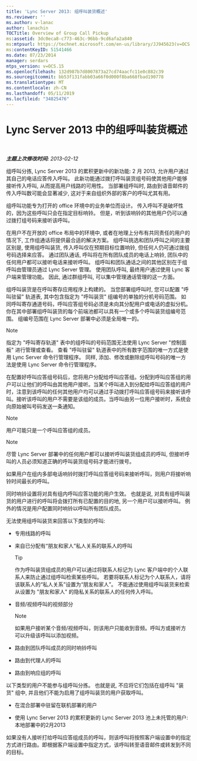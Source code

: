```yaml
---
title: 'Lync Server 2013: 组呼叫装货概述'
ms.reviewer: ''
ms.author: v-lanac
author: lanachin
TOCTitle: Overview of Group Call Pickup
ms:assetid: 3dc0eca8-c773-463c-96bb-9cd6afa2a840
ms:mtpsurl: https://technet.microsoft.com/en-us/library/JJ945623(v=OCS.15)
ms:contentKeyID: 51541466
ms.date: 07/23/2014
manager: serdars
mtps_version: v=OCS.15
ms.openlocfilehash: 132d987b7d8007873a27cd74aacfc11e0c882c39
ms.sourcegitcommit: bb53f131fabb03a66f0d000f8ba668fbad190778
ms.translationtype: MT
ms.contentlocale: zh-CN
ms.lasthandoff: 05/11/2019
ms.locfileid: "34825476"
---
```

<div data-xmlns="http://www.w3.org/1999/xhtml">

<div class="topic" data-xmlns="http://www.w3.org/1999/xhtml" data-msxsl="urn:schemas-microsoft-com:xslt" data-cs="http://msdn.microsoft.com/en-us/">

<div data-asp="http://msdn2.microsoft.com/asp">

# <a name="overview-of-group-call-pickup-in-lync-server-2013"></a>Lync Server 2013 中的组呼叫装货概述

</div>

<div id="mainSection">

<div id="mainBody">

<span> </span>

_**主题上次修改时间:** 2013-02-12_

组呼叫分拣, Lync Server 2013 的累积更新中的新功能: 2 月 2013, 允许用户通过其自己的电话应答传入呼叫。 此新功能通过拨打呼叫装货组号码使其他用户能够接听传入呼叫, 从而提高用户线路的可用性。 当部署组呼叫时, 路由到语音邮件的传入呼叫数可能会显著减少, 这对于来自组织外部的客户的呼叫尤其有用。

组呼叫功能专为打开的 office 环境中的业务单位而设计。 传入呼叫不是破坏性的，因为这些呼叫只会在指定目标响铃。 但是，听到该响铃的其他用户仍可以通过拨打组号码来接听该呼叫。

在用户不在开放的 office 布局中的环境中, 或者在地理上分布有共同责任的用户的情况下, 工作组通话将提供最合适的解决方案。 组呼叫挑选和团队呼叫之间的主要区别是, 使用组呼叫装货, 传入呼叫仅在预期目标位置响铃, 但任何人仍可通过拨组号码选择来应答。 通过团队通话, 呼叫将在所有团队成员的电话上响铃, 团队中的任何用户都可以接听电话来接听呼叫。 组呼叫和团队通话之间的其他区别在于组呼叫由管理员通过 Lync Server 管理。 使用团队呼叫, 最终用户通过使用 Lync 客户端来管理功能。 因此, 通过群组呼叫, 可以集中管理通话管理的这一方面。

组呼叫装货是在呼叫寄存应用程序上构建的。 当您部署组呼叫时, 您可以配置 "呼叫驻留" 轨道表, 其中包含指定为 "呼叫装货" 组编号的单独的分机号码范围。 如同呼叫寄存通道号码，呼叫应答组号码必须是未向其分配用户或电话的虚拟分机。 你在其中部署组呼叫装货的每个前端池都可以具有一个或多个呼叫装货组编号范围。 组编号范围在 Lync Server 部署中必须是全局唯一的。

<div>


> [!NOTE]  
> 指定为 "呼叫寄存轨道" 表中的组呼叫的号码范围无法使用 Lync Server "控制面板" 进行管理或查看。 查看 "呼叫驻留" 轨道表中的所有数字范围的唯一方式是使用 Lync Server 命令行管理程序。 同样, 添加、修改或删除组呼叫号码的唯一方法是使用 Lync Server 命令行管理程序。



</div>

在配置好呼叫应答组号码后，您将用户分配给呼叫应答组。分配到呼叫应答组的用户可以让他们的呼叫由其他用户接听。当某个呼叫进入到分配给呼叫应答组的用户时，注意到该呼叫的任何其他用户均可以通过手动拨打呼叫应答组号码来接听该呼叫。接听该呼叫的用户不需要是该组的成员。当呼叫由另一位用户接听时，系统会向原始被叫号码发送一条通知。

<div>


> [!NOTE]  
> 用户可能只是一个呼叫应答组的成员。



</div>

<div>


> [!NOTE]  
> 尽管 Lync Server 部署中的任何用户都可以接听呼叫装货组成员的呼叫, 但接听呼叫的人员必须知道正确的呼叫装货组号码才能进行拨号。



</div>

如果用户在组内多部电话响铃时拨打呼叫应答组号码来接听呼叫，则用户将接听响铃时间最长的呼叫。

同时响铃设置将对具有组内呼叫应答功能的用户生效。 也就是说, 对具有组呼叫装货的用户进行的呼叫将会拨打所有已配置的目的地, 另一个用户可以接听呼叫。 例外的情况是用户配置同时响铃以呼叫所有团队成员。

无法使用组呼叫装货来回答以下类型的呼叫:

  - 专用线路的呼叫

  - 来自已分配有“朋友和家人”私人关系的联系人的呼叫
    
    <div>
    

    > [!TIP]  
    > 作为呼叫装货组成员的用户可以通过将联系人标记为 Lync 客户端中的个人联系人来防止通过组呼叫检索某些呼叫。 若要将联系人标记为个人联系人，请将该联系人的“私人关系”设置为“朋友和家人”。 不能通过使用组呼叫装货来检索从设置为 "朋友和家人" 的隐私关系的联系人的任何传入呼叫。

    
    </div>

  - 音频/视频呼叫的视频部分
    
    <div>
    

    > [!NOTE]  
    > 如果用户接听某个音频/视频呼叫，则该用户只能收到音频。呼叫方或接听方可以升级该呼叫以添加视频。

    
    </div>

  - 路由到团队呼叫成员的同时响铃呼叫

  - 路由到代理人的呼叫

  - 路由到响应组的呼叫

以下类型的用户不能参与组呼叫分拣。 也就是说, 不应将它们包括在组呼叫 "装货" 组中, 并且他们不能为启用了组呼叫装货的用户获取呼叫。

  - 在混合部署中驻留在联机部署的用户

  - 使用 Lync Server 2013 的累积更新的 Lync Server 2013 池上未托管的用户: 本地部署中的2月2013

如果没有人接听打给呼叫应答组成员的呼叫，则该呼叫将按照客户端设置中的指定方式进行路由。即根据客户端设置中指定方式，该呼叫转至语音邮件或转发到不同的目标。

</div>

<span> </span>

</div>

</div>

</div>

